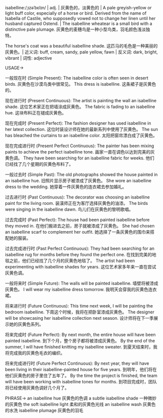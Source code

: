 isabelline:/ˌɪzəˈbɛlɪn/ | adj. | 灰黄色的，淡黄色的 | A pale greyish-yellow or light buff color, especially of a horse or bird.  Derived from the name of Isabella of Castile, who supposedly vowed not to change her linen until her husband captured Ostend. | The isabelline wheatear is a small bird with a distinctive pale plumage. 灰黄色的麦穗鸟是一种小型鸟类，羽毛颜色浅淡独特。

The horse's coat was a beautiful isabelline shade. 这匹马的毛色是一种美丽的灰黄色。| 近义词: buff, cream, sandy, pale yellow, fawn | 反义词: dark, bright, vibrant | 词性: adjective

USAGE->

一般现在时 (Simple Present):
The isabelline color is often seen in desert birds.  灰黄色在沙漠鸟类中很常见。
This dress is isabelline. 这条裙子是灰黄色的。


现在进行时 (Present Continuous):
The artist is painting the wall an isabelline shade.  这位艺术家正在把墙涂成灰黄色。
The fabric is fading to an isabelline hue. 这块布料正在褪成灰黄色。


现在完成时 (Present Perfect):
The fashion designer has used isabelline in her latest collection.  这位时装设计师在她的最新系列中使用了灰黄色。
The sun has bleached the curtains to an isabelline color.  太阳把窗帘漂白成了灰黄色。


现在完成进行时 (Present Perfect Continuous):
The painter has been mixing paints to achieve the perfect isabelline tone.  画家一直在调色以达到完美的灰黄色调。
They have been searching for an isabelline fabric for weeks. 他们已经找了几个星期的灰黄色布料了。


一般过去时 (Simple Past):
The old photographs showed the house painted in an isabelline hue.  旧照片显示房子被漆成了灰黄色。
She wore an isabelline dress to the wedding. 她穿着一件灰黄色的连衣裙去参加婚礼。


过去进行时 (Past Continuous):
The decorator was choosing an isabelline paint for the living room.  装潢师正在为客厅选择灰黄色的油漆。
The birds were singing in the isabelline dawn. 鸟儿们在灰黄色的黎明歌唱。


过去完成时 (Past Perfect):
The house had been painted isabelline before they moved in.  在他们搬进去之前，房子就被漆成了灰黄色。
She had chosen an isabelline scarf to complement her outfit. 她选择了一条灰黄色的围巾来搭配她的服装。


过去完成进行时 (Past Perfect Continuous):
They had been searching for an isabelline rug for months before they found the perfect one.  在找到完美的地毯之前，他们已经找了几个月的灰黄色地毯了。
The artist had been experimenting with isabelline shades for years. 这位艺术家多年来一直在尝试灰黄色调。


一般将来时 (Simple Future):
The walls will be painted isabelline. 墙壁将被漆成灰黄色。
I will wear my isabelline dress tomorrow. 我明天会穿我的灰黄色连衣裙。


将来进行时 (Future Continuous):
This time next week, I will be painting the bedroom isabelline.  下周这个时候，我将在把卧室漆成灰黄色。
The designer will be showcasing her isabelline collection next season.  设计师将在下一季展示她的灰黄色系列。


将来完成时 (Future Perfect):
By next month, the entire house will have been painted isabelline.  到下个月，整个房子都将被漆成灰黄色。
By the end of the summer, I will have finished knitting my isabelline sweater. 到夏天结束时，我将完成我的灰黄色毛衣的编织。


将来完成进行时 (Future Perfect Continuous):
By next year, they will have been living in their isabelline-painted house for five years.  到明年，他们将在他们灰黄色的房子里住了五年了。
By the time the project is finished, the team will have been working with isabelline tones for months.  到项目完成时，团队将已经使用灰黄色调好几个月了。



PHRASE->
an isabelline hue 灰黄色的色调
a subtle isabelline shade  一种微妙的灰黄色
the soft isabelline light  柔和的灰黄色光线
an isabelline wash  灰黄色的水洗
isabelline plumage 灰黄色的羽毛

